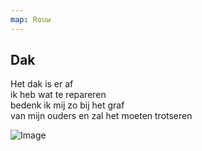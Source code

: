 ```yaml
---
map: Rouw
---
```


## Dak

Het dak is er af \
ik heb wat te repareren \
bedenk ik mij zo bij het graf \
van mijn ouders en zal het moeten trotseren

![Image](IMG_20201207_135319__02.jpg)
